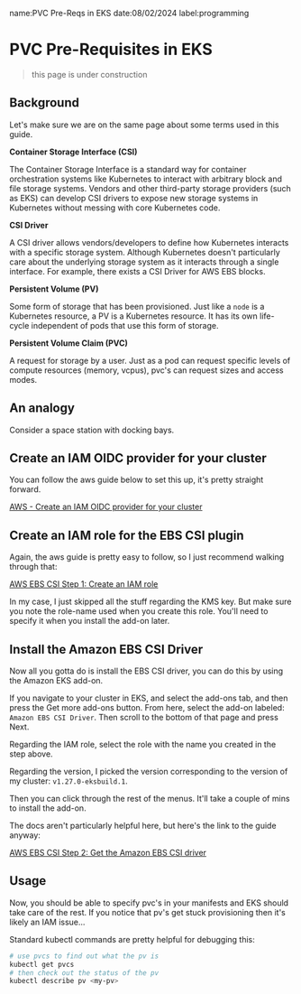 name:PVC Pre-Reqs in EKS
date:08/02/2024
label:programming

# PVC Pre-Requisites in EKS

> this page is under construction

## Background

Let's make sure we are on the same page about some terms used in this guide.

**Container Storage Interface (CSI)**

The Container Storage Interface is a standard way for container orchestration systems like Kubernetes
to interact with arbitrary block and file storage systems. Vendors and other third-party storage providers (such as EKS)
can develop CSI drivers to expose new storage systems in Kubernetes without messing with core Kubernetes code.

**CSI Driver**

A CSI driver allows vendors/developers to define how Kubernetes interacts with a specific storage system.
Although Kubernetes doesn't particularly care about the underlying storage system as it interacts through a single interface.
For example, there exists a CSI Driver for AWS EBS blocks.

**Persistent Volume (PV)**

Some form of storage that has been provisioned. Just like a `node` is a Kubernetes resource,
a PV is a Kubernetes resource. It has its own life-cycle independent of pods that use this form of storage.

**Persistent Volume Claim (PVC)**

A request for storage by a user. Just as a pod can request specific levels of compute resources (memory, vcpus),
pvc's can request sizes and access modes.

## An analogy

Consider a space station with docking bays.

## Create an IAM OIDC provider for your cluster

You can follow the aws guide below to set this up, it's pretty straight forward.

[AWS - Create an IAM OIDC provider for your cluster](https://docs.aws.amazon.com/eks/latest/userguide/enable-iam-roles-for-service-accounts.html)

## Create an IAM role for the EBS CSI plugin

Again, the aws guide is pretty easy to follow, so I just recommend walking through that:

[AWS EBS CSI Step 1: Create an IAM role](https://docs.aws.amazon.com/eks/latest/userguide/ebs-csi.html#csi-iam-role)

In my case, I just skipped all the stuff regarding the KMS key.
But make sure you note the role-name used when you create this role. You'll need to specify
it when you install the add-on later.

## Install the Amazon EBS CSI Driver

Now all you gotta do is install the EBS CSI driver, you can do this by using the Amazon EKS add-on.

If you navigate to your cluster in EKS, and select the add-ons tab, and then press the Get more add-ons button.
From here, select the add-on labeled: `Amazon EBS CSI Driver`. Then scroll to the bottom of that page and press Next.

Regarding the IAM role, select the role with the name you created in the step above.

Regarding the version, I picked the version corresponding to the version of my cluster: `v1.27.0-eksbuild.1`.

Then you can click through the rest of the menus. It'll take a couple of mins to install the add-on.

The docs aren't particularly helpful here, but here's the link to the guide anyway:

[AWS EBS CSI Step 2: Get the Amazon EBS CSI driver](https://docs.aws.amazon.com/eks/latest/userguide/ebs-csi.html#managing-ebs-csi)

## Usage

Now, you should be able to specify pvc's in your manifests and EKS should take care of the rest.
If you notice that pv's get stuck provisioning then it's likely an IAM issue...

Standard kubectl commands are pretty helpful for debugging this:

```bash
# use pvcs to find out what the pv is
kubectl get pvcs
# then check out the status of the pv
kubectl describe pv <my-pv>
```
